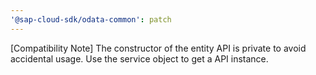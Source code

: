 ```yaml
---
'@sap-cloud-sdk/odata-common': patch
---
```


[Compatibility Note] The constructor of the entity API is private to avoid accidental usage. Use the service object to get a API instance.
